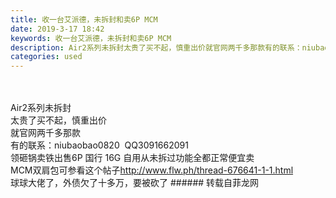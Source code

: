```yaml
---
title: 收一台艾派德，未拆封和卖6P MCM
date: 2019-3-17 18:42
keywords: 收一台艾派德，未拆封和卖6P MCM
description: Air2系列未拆封太贵了买不起，慎重出价就官网两千多那款有的联系：niubaobao0820  QQ3091662091领砸锅卖铁出售6P国行16G自用从未拆过功能全都正常便宜卖MCM双肩包可参看这个帖子http://www.flw.ph/
categories: used
---
```

<td class="t_f" id="postmessage_3243896">

<br/>
<br/>
Air2系列未拆封 <br/>
太贵了买不起，慎重出价<br/>
就官网两千多那款<br/>
有的联系：niubaobao0820  QQ3091662091<br/>
领砸锅卖铁出售6P 国行 16G 自用从未拆过功能全都正常便宜卖<br/>
MCM双肩包可参看这个帖子<a href="http://www.flw.ph/thread-676641-1-1.html" target="_blank">http://www.flw.ph/thread-676641-1-1.html</a><br/>
球球大佬了，外债欠了十多万，要被砍了<img alt="" border="0" onclick="" onmouseover="" smilieid="16" src="static/image/smiley/default/dizzy.gif"/></td>
###### 转载自菲龙网